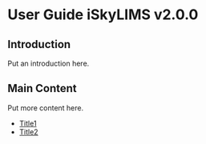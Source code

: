 # User Guide iSkyLIMS v2.0.0

## Introduction
Put an introduction here.

## Main Content
Put more content here.

* [Title1](doc1.md)
* [Title2](doc2.md)
